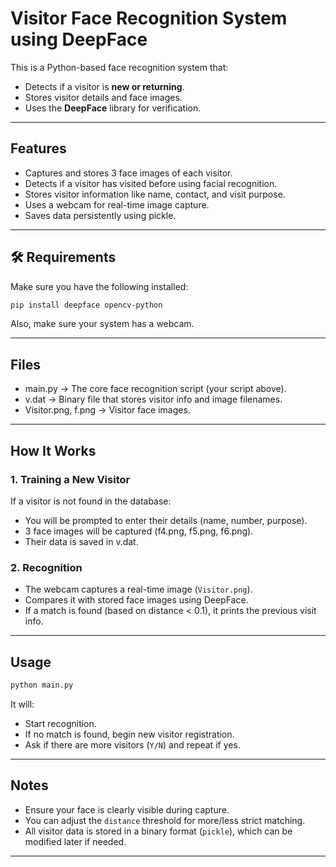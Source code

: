 
# Visitor Face Recognition System using DeepFace

This is a Python-based face recognition system that:
- Detects if a visitor is **new or returning**.
- Stores visitor details and face images.
- Uses the **DeepFace** library for verification.

---

## Features

- Captures and stores 3 face images of each visitor.
- Detects if a visitor has visited before using facial recognition.
- Stores visitor information like name, contact, and visit purpose.
- Uses a webcam for real-time image capture.
- Saves data persistently using pickle.

---

## 🛠️ Requirements

Make sure you have the following installed:

```bash
pip install deepface opencv-python
```

Also, make sure your system has a webcam.

---

## Files

- main.py → The core face recognition script (your script above).
- v.dat → Binary file that stores visitor info and image filenames.
- Visitor.png, f<id><num>.png → Visitor face images.

---

## How It Works

### 1. **Training a New Visitor**
If a visitor is not found in the database:
- You will be prompted to enter their details (name, number, purpose).
- 3 face images will be captured (f<id>4.png, f<id>5.png, f<id>6.png).
- Their data is saved in v.dat.

### 2. **Recognition**
- The webcam captures a real-time image (`Visitor.png`).
- Compares it with stored face images using DeepFace.
- If a match is found (based on distance < 0.1), it prints the previous visit info.

---

## Usage

```bash
python main.py
```

It will:
- Start recognition.
- If no match is found, begin new visitor registration.
- Ask if there are more visitors (`Y/N`) and repeat if yes.

---

## Notes

- Ensure your face is clearly visible during capture.
- You can adjust the `distance` threshold for more/less strict matching.
- All visitor data is stored in a binary format (`pickle`), which can be modified later if needed.

---

